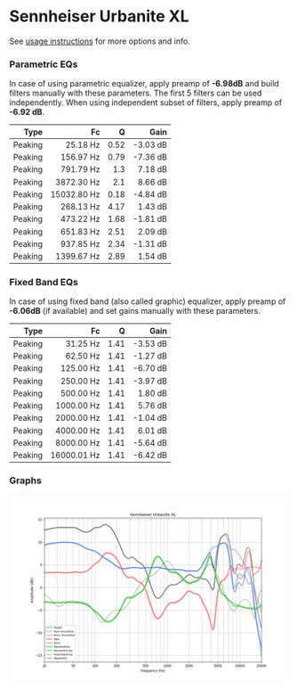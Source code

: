 # Sennheiser Urbanite XL
See [usage instructions](https://github.com/jaakkopasanen/AutoEq#usage) for more options and info.

### Parametric EQs
In case of using parametric equalizer, apply preamp of **-6.98dB** and build filters manually
with these parameters. The first 5 filters can be used independently.
When using independent subset of filters, apply preamp of **-6.92 dB**.

| Type    | Fc          |    Q | Gain     |
|--------:|------------:|-----:|---------:|
| Peaking | 25.18 Hz    | 0.52 | -3.03 dB |
| Peaking | 156.97 Hz   | 0.79 | -7.36 dB |
| Peaking | 791.79 Hz   | 1.3  | 7.18 dB  |
| Peaking | 3872.30 Hz  | 2.1  | 8.66 dB  |
| Peaking | 15032.80 Hz | 0.18 | -4.84 dB |
| Peaking | 268.13 Hz   | 4.17 | 1.43 dB  |
| Peaking | 473.22 Hz   | 1.68 | -1.81 dB |
| Peaking | 651.83 Hz   | 2.51 | 2.09 dB  |
| Peaking | 937.85 Hz   | 2.34 | -1.31 dB |
| Peaking | 1399.67 Hz  | 2.89 | 1.54 dB  |

### Fixed Band EQs
In case of using fixed band (also called graphic) equalizer, apply preamp of **-6.06dB**
(if available) and set gains manually with these parameters.

| Type    | Fc          |    Q | Gain     |
|--------:|------------:|-----:|---------:|
| Peaking | 31.25 Hz    | 1.41 | -3.53 dB |
| Peaking | 62.50 Hz    | 1.41 | -1.27 dB |
| Peaking | 125.00 Hz   | 1.41 | -6.70 dB |
| Peaking | 250.00 Hz   | 1.41 | -3.97 dB |
| Peaking | 500.00 Hz   | 1.41 | 1.80 dB  |
| Peaking | 1000.00 Hz  | 1.41 | 5.76 dB  |
| Peaking | 2000.00 Hz  | 1.41 | -1.04 dB |
| Peaking | 4000.00 Hz  | 1.41 | 6.01 dB  |
| Peaking | 8000.00 Hz  | 1.41 | -5.64 dB |
| Peaking | 16000.01 Hz | 1.41 | -6.42 dB |

### Graphs
![](./Sennheiser%20Urbanite%20XL.png)